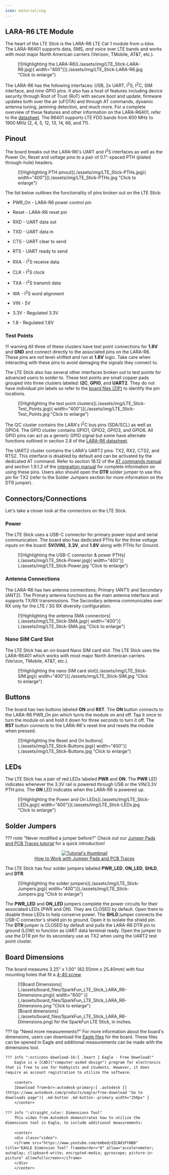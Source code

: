 ```yaml
---
icon: material/cog
---
```


## LARA-R6 LTE Module

The heart of the LTE Stick is the LARA-R6 LTE Cat 1 module from u-blox. The LARA-R6401 supports data, SMS, <i>and</i> voice over LTE bands and works with most major North American carriers (Verizon, TMobile, AT&T, etc.). 

<figure markdown>
[![Highlighting the LARA-R6](./assets/img/LTE_Stick-LARA-R6.jpg){  width="400"}](./assets/img/LTE_Stick-LARA-R6.jpg "Click to enlarge")
</figure>

The LARA-R6 has the following interfaces: USB, 2x UART, I<sup>2</sup>S, I<sup>2</sup>C, SIM interface, and nine GPIO pins. It also has a host of features including device security through Root of Trust (RoT) with secure boot and update, firmware updates both over the air (uFOTA) and through AT commands, dynamic antenna tuning, jamming detection, and much more. For a complete overview of these features and other information on the LARA-R6401, refer to the [datasheet](./assets/component_documentation/LARA-R6-Datasheet.pdf). The R6401 supports LTE FDD bands from 600 MHz to 1900 MHz (2, 4, 5, 12, 13, 14, 66, and 71).

## Pinout

The board breaks out the LARA-R6's UART and I<sup>2</sup>S interfaces as well as the Power On, Reset and voltage pins to a pair of 0.1"-spaced PTH (plated through-hole) headers.

<figure markdown>
[![Highlighting PTH pinout](./assets/img/LTE_Stick-PTHs.jpg){  width="400"}](./assets/img/LTE_Stick-PTHs.jpg "Click to enlarge")
</figure>

The list below outlines the functionality of pins broken out on the LTE Stick:

  * PWR_On - LARA-R6 power control pin
  * Reset - LARA-R6 reset pin
  * RXD - UART data out
  * TXD - UART data in
  * CTS - UART clear to send
  * RTS - UART ready to send
  * RXA - I<sup>2</sup>S receive data
  * CLK - I<sup>2</sup>S clock
  * TXA - I<sup>2</sup>S transmit data
  * WA - I<sup>2</sup>S word alignment

  * VIN - 5V 
  * 3.3V - Regulated 3.3V
  * 1.8 - Regulated 1.8V  
 
### Test Points

!!! warning
	All three of these clusters have test point connections for <b>1.8V</b> and <b>GND</b> and connect directly to the associated pins on the LARA-R6. These pins are <i>not</i> level-shifted and run at <b>1.8V</b> logic. Take care when interacting with these pins to avoid damaging the signals they connect to.

The LTE Stick also has several other interfaces broken out to test points for advanced users to solder to. These test points are small copper pads grouped into three clusters labeled: <b>I2C</b>, <b>GPIO</b>, and <b>UART2</b>. They do not have individual pin labels so refer to the [board files (ZIP)](./assets/board_files/SparkFun_LTE_Stick_LARA_R6.zip) to identify the pin locations.

<figure markdown>
[![Highlighting the test point clusters](./assets/img/LTE_Stick-Test_Points.jpg){  width="400"}](./assets/img/LTE_Stick-Test_Points.jpg "Click to enlarge")
</figure>

The I2C cluster contains the LARA's I<sup>2</sup>C bus pins (SDA/SCL) as well as GPIO4. The GPIO cluster contains GPIO1, GPIO2, GPIO3, and GPIO6. All GPIO pins can act as a generic GPIO signal but some have alternate functions outlined in section 2.8 of the [LARA-R6 datasheet](./assets/component_documentation/LARA-R6-Datasheet.pdf). 

The UART2 cluster contains the LARA's UART2 pins: TX2, RX2, CTS2, and RTS2. This interface is disabled by default and can be activated by the dedicated AT command. Refer to section 18.12 of the [AT commands manual](./assets/component_documentation/LARA-R6-L6-AT-Commands.pdf) and section 1.9.1.2 of the [integration manual](./assets/component_documentation/LARA-R6-L6-Integration-Manual.pdf) for complete information on using these pins. Users also should open the <b>DTR</b> solder jumper to use this pin for TX2 (refer to the Solder Jumpers section for more information on the DTR jumper).

## Connectors/Connections

Let's take a closer look at the connectors on the LTE Stick.

### Power

The LTE Stick uses a USB-C connector for primary power input and serial communication. The board also has dedicated PTHs for the three voltage inputs on the board: <b>5V(VIN)</b>, <b>3.3V</b>, and <b>1.8V</b> along with PTHs for Ground.

<figure markdown>
[![Highlighting the USB-C connector & power PTHs](./assets/img/LTE_Stick-Power.jpg){  width="400"}](./assets/img/LTE_Stick-Power.jpg "Click to enlarge")
</figure>

### Antenna Connections

The LARA-R6 has two antenna connections; Primary (ANT1) and Secondary (ANT2). The Primary antenna functions as the main antenna interface and supports TX/RX transmissions. The Secondary antenna communicates over RX only for the LTE / 3G RX diversity configuration. 

<figure markdown>
[![Highlighting the antenna SMA connectors](./assets/img/LTE_Stick-SMA.jpg){  width="400"}](./assets/img/LTE_Stick-SMA.jpg "Click to enlarge")
</figure>

### Nano SIM Card Slot

The LTE Stick has an on-board Nano SIM card slot. The LTE Stick uses the LARA-R6401 which works with most major North American carriers (Verizon, TMobile, AT&T, etc.).   

<figure markdown>
[![Highlighting the nano SIM card slot](./assets/img/LTE_Stick-SIM.jpg){  width="400"}](./assets/img/LTE_Stick-SIM.jpg "Click to enlarge")
</figure>

## Buttons

The board has two buttons labeled <b>ON</b> and <b>RST</b>. The <b>ON</b> button connects to the LARA-R6 PWR_On pin which turns the module on and off. Tap it once to turn the module on and hold it down for three seconds to turn it off. The <b>RST</b> button connects to the LARA-R6's reset line and resets the module when pressed.

<figure markdown>
[![Highlighting the Reset and On buttons](./assets/img/LTE_Stick-Buttons.jpg){  width="400"}](./assets/img/LTE_Stick-Buttons.jpg "Click to enlarge")
</figure>

## LEDs

The LTE Stick has a pair of red LEDs labeled <b>PWR</b> and <b>ON</b>. The <b>PWR</b> LED indicates whenever the 3.3V rail is powered through USB or the VIN/3.3V PTH pins. The <b>ON</b> LED indicates when the LARA-R6 is powered up. 

<figure markdown>
[![Highlighting the Power and On LEDs](./assets/img/LTE_Stick-LEDs.jpg){  width="400"}](./assets/img/LTE_Stick-LEDs.jpg "Click to enlarge")
</figure>

## Solder Jumpers

??? note "Never modified a jumper before?"
	Check out our <a href="https://learn.sparkfun.com/tutorials/664">Jumper Pads and PCB Traces tutorial</a> for a quick introduction!
	<p align="center">
		<a href="https://learn.sparkfun.com/tutorials/664">
		<img src="https://cdn.sparkfun.com/c/264-148/assets/learn_tutorials/6/6/4/PCB_TraceCutLumenati.jpg" alt="Tutorial's thumbnail"><br>
        How to Work with Jumper Pads and PCB Traces</a>
	</p>

The LTE Stick has four solder jumpers labeled <b>PWR_LED</b>, <b>ON_LED</b>, <b>SHLD</b>, and <b>DTR</b>. 

<figure markdown>
[![Highlighting the solder jumpers](./assets/img/LTE_Stick-Jumpers.jpg){  width="400"}](./assets/img/LTE_Stick-Jumpers.jpg "Click to enlarge")
</figure>

The <b>PWR_LED</b> and <b>ON_LED</b> jumpers complete the power circuits for their associated LEDs (PWR and ON). They are CLOSED by default. Open them to disable these LEDs to help conserve power. The <b>SHLD</b> jumper connects the USB-C connector's shield pin to ground. Open it to isolate the shield pin. The <b>DTR</b> jumper is CLOSED by default and pulls the LARA-R6 DTR pin to ground (LOW) to function as UART data terminal ready. Open the jumper to use the DTR pin for its secondary use as TX2 when using the UART2 test point cluster.

## Board Dimensions

The board measures 3.25" x 1.00" (82.55mm x 25.40mm) with four mounting holes that fit a [4-40 screw](https://www.sparkfun.com/products/10453).

<figure markdown>
[![Board Dimensions](./assets/board_files/SparkFun_LTE_Stick_LARA_R6-Dimensions.png){ width="600" }](./assets/board_files/SparkFun_LTE_Stick_LARA_R6-Dimensions.png "Click to enlarge")
<figcaption markdown>
[Board dimensions](./assets/board_files/SparkFun_LTE_Stick_LARA_R6-Dimensions.png) for the SparkFun LTE Stick, in inches.
</figcaption>
</figure>


??? tip "Need more measurements?"
	For more information about the board's dimensions, users can download the [Eagle files](../assets/board_files/eagle_files.zip) for the board. These files can be opened in Eagle and additional measurements can be made with the dimensions tool.

	??? info ":octicons-download-16:{ .heart } Eagle - Free Download!"
		Eagle is a [CAD]("computer-aided design") program for electronics that is free to use for hobbyists and students. However, it does require an account registration to utilize the software.

		<center>
		[Download from<br>:autodesk-primary:{ .autodesk }](https://www.autodesk.com/products/eagle/free-download "Go to downloads page"){ .md-button .md-button--primary width="250px" }
		</center>
	
	??? info ":straight_ruler: Dimensions Tool"
		This video from Autodesk demonstrates how to utilize the dimensions tool in Eagle, to include additional measurements:

		<center>
		<div class="video">
		<iframe src="https://www.youtube.com/embed/dZLNd1FtNB8" title="EAGLE Dimension Tool" frameborder="0" allow="accelerometer; autoplay; clipboard-write; encrypted-media; gyroscope; picture-in-picture" allowfullscreen></iframe>
		</div>
		</center>